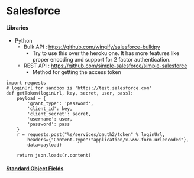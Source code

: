 # Salesforce


#### Libraries
* Python
    * Bulk API : https://github.com/wingify/salesforce-bulkipy
        * Try to use this over the heroku one. It has more features like proper encoding and support for 2 factor authentication. 
    * REST API : https://github.com/simple-salesforce/simple-salesforce
        * Method for getting the access token
```
import requests
# loginUrl for sandbox is 'https://test.salesforce.com'
def getToken(loginUrl, key, secret, user, pass):
    payload = {
		'grant_type': 'password',
		'client_id': key,
		'client_secret': secret,
		'username': user,
		'password': pass
	}
	r = requests.post("%s/services/oauth2/token" % loginUrl, 
		headers={"Content-Type":"application/x-www-form-urlencoded"},
		data=payload)
		
	return json.loads(r.content)
```


#### [Standard Object Fields](https://developer.salesforce.com/docs/atlas.en-us.object_reference.meta/object_reference/sforce_api_objects_list.htm)


